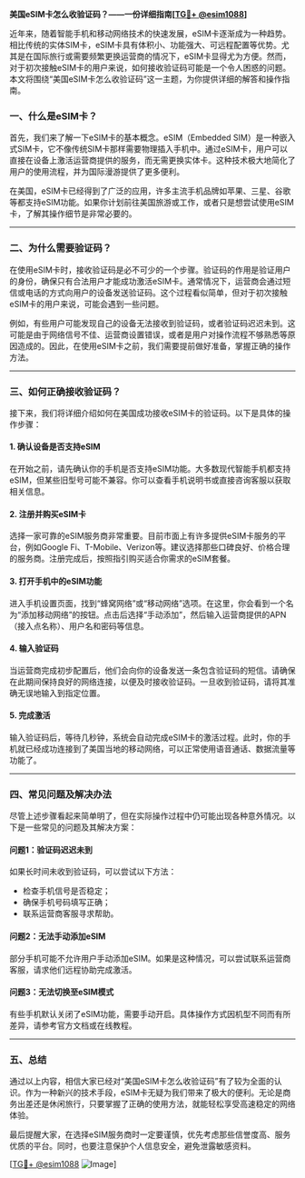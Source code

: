 **美国eSIM卡怎么收验证码？——一份详细指南[[TG💪+ @esim1088](https://t.me/s/esim1088)]**

近年来，随着智能手机和移动网络技术的快速发展，eSIM卡逐渐成为一种趋势。相比传统的实体SIM卡，eSIM卡具有体积小、功能强大、可远程配置等优势。尤其是在国际旅行或需要频繁更换运营商的情况下，eSIM卡显得尤为方便。然而，对于初次接触eSIM卡的用户来说，如何接收验证码可能是一个令人困惑的问题。本文将围绕“美国eSIM卡怎么收验证码”这一主题，为你提供详细的解答和操作指南。

### 一、什么是eSIM卡？

首先，我们来了解一下eSIM卡的基本概念。eSIM（Embedded SIM）是一种嵌入式SIM卡，它不像传统SIM卡那样需要物理插入手机中。通过eSIM卡，用户可以直接在设备上激活运营商提供的服务，而无需更换实体卡。这种技术极大地简化了用户的使用流程，并为国际漫游提供了更多便利。

在美国，eSIM卡已经得到了广泛的应用，许多主流手机品牌如苹果、三星、谷歌等都支持eSIM功能。如果你计划前往美国旅游或工作，或者只是想尝试使用eSIM卡，了解其操作细节是非常必要的。

---

### 二、为什么需要验证码？

在使用eSIM卡时，接收验证码是必不可少的一个步骤。验证码的作用是验证用户的身份，确保只有合法用户才能成功激活eSIM卡。通常情况下，运营商会通过短信或电话的方式向用户的设备发送验证码。这个过程看似简单，但对于初次接触eSIM卡的用户来说，可能会遇到一些问题。

例如，有些用户可能发现自己的设备无法接收到验证码，或者验证码迟迟未到。这可能是由于网络信号不佳、运营商设置错误，或者是用户对操作流程不够熟悉等原因造成的。因此，在使用eSIM卡之前，我们需要提前做好准备，掌握正确的操作方法。

---

### 三、如何正确接收验证码？

接下来，我们将详细介绍如何在美国成功接收eSIM卡的验证码。以下是具体的操作步骤：

#### 1. 确认设备是否支持eSIM

在开始之前，请先确认你的手机是否支持eSIM功能。大多数现代智能手机都支持eSIM，但某些旧型号可能不兼容。你可以查看手机说明书或直接咨询客服以获取相关信息。

#### 2. 注册并购买eSIM卡

选择一家可靠的eSIM服务商非常重要。目前市面上有许多提供eSIM卡服务的平台，例如Google Fi、T-Mobile、Verizon等。建议选择那些口碑良好、价格合理的服务商。注册完成后，按照指引购买适合你需求的eSIM套餐。

#### 3. 打开手机中的eSIM功能

进入手机设置页面，找到“蜂窝网络”或“移动网络”选项。在这里，你会看到一个名为“添加移动网络”的按钮。点击后选择“手动添加”，然后输入运营商提供的APN（接入点名称）、用户名和密码等信息。

#### 4. 输入验证码

当运营商完成初步配置后，他们会向你的设备发送一条包含验证码的短信。请确保在此期间保持良好的网络连接，以便及时接收验证码。一旦收到验证码，请将其准确无误地输入到指定位置。

#### 5. 完成激活

输入验证码后，等待几秒钟，系统会自动完成eSIM卡的激活过程。此时，你的手机就已经成功连接到了美国当地的移动网络，可以正常使用语音通话、数据流量等功能了。

---

### 四、常见问题及解决办法

尽管上述步骤看起来简单明了，但在实际操作过程中仍可能出现各种意外情况。以下是一些常见的问题及其解决方案：

#### 问题1：验证码迟迟未到

如果长时间未收到验证码，可以尝试以下方法：
- 检查手机信号是否稳定；
- 确保手机号码填写正确；
- 联系运营商客服寻求帮助。

#### 问题2：无法手动添加eSIM

部分手机可能不允许用户手动添加eSIM。如果是这种情况，可以尝试联系运营商客服，请求他们远程协助完成激活。

#### 问题3：无法切换至eSIM模式

有些手机默认关闭了eSIM功能，需要手动开启。具体操作方式因机型不同而有所差异，请参考官方文档或在线教程。

---

### 五、总结

通过以上内容，相信大家已经对“美国eSIM卡怎么收验证码”有了较为全面的认识。作为一种新兴的技术手段，eSIM卡无疑为我们带来了极大的便利。无论是商务出差还是休闲旅行，只要掌握了正确的使用方法，就能轻松享受高速稳定的网络体验。

最后提醒大家，在选择eSIM服务商时一定要谨慎，优先考虑那些信誉度高、服务优质的平台。同时，也要注意保护个人信息安全，避免泄露敏感资料。

[[TG💪+ @esim1088](https://t.me/s/esim1088) ![Image](https://i.postimg.cc/4NQfJmqS/Snipaste-2025-05-13-00-14-12.png)]